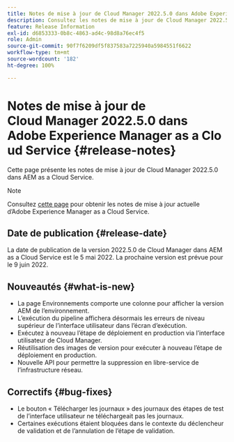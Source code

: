 ```yaml
---
title: Notes de mise à jour de Cloud Manager 2022.5.0 dans Adobe Experience Manager as a Cloud Service
description: Consultez les notes de mise à jour de Cloud Manager 2022.5.0 dans AEM as a Cloud Service.
feature: Release Information
exl-id: d6853333-0b8c-4863-ad4c-98d8a76ec4f5
role: Admin
source-git-commit: 90f7f6209df5f837583a7225940a5984551f6622
workflow-type: tm+mt
source-wordcount: '182'
ht-degree: 100%

---
```


# Notes de mise à jour de Cloud Manager 2022.5.0 dans Adobe Experience Manager as a Cloud Service {#release-notes}

Cette page présente les notes de mise à jour de Cloud Manager 2022.5.0 dans AEM as a Cloud Service.

>[!NOTE]
>
>Consultez [cette page](/help/release-notes/release-notes-cloud/release-notes-current.md) pour obtenir les notes de mise à jour actuelle d’Adobe Experience Manager as a Cloud Service.

## Date de publication {#release-date}

La date de publication de la version 2022.5.0 de Cloud Manager dans AEM as a Cloud Service est le 5 mai 2022. La prochaine version est prévue pour le 9 juin 2022.

## Nouveautés {#what-is-new}

* La page Environnements comporte une colonne pour afficher la version AEM de l’environnement.
* L’exécution du pipeline affichera désormais les erreurs de niveau supérieur de l’interface utilisateur dans l’écran d’exécution.
* Exécutez à nouveau l’étape de déploiement en production via l’interface utilisateur de Cloud Manager.
* Réutilisation des images de version pour exécuter à nouveau l’étape de déploiement en production.
* Nouvelle API pour permettre la suppression en libre-service de l’infrastructure réseau.

## Correctifs {#bug-fixes}

* Le bouton « Télécharger les journaux » des journaux des étapes de test de l’interface utilisateur ne téléchargeait pas les journaux.
* Certaines exécutions étaient bloquées dans le contexte du déclencheur de validation et de l’annulation de l’étape de validation.
